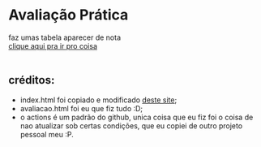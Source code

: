 # Avaliação Prática
faz umas tabela aparecer de nota <br>
[clique aqui pra ir pro coisa](https://pedro-escola.github.io/avaliacao-analise/) <br>
<br>

## créditos:
- index.html foi copiado e modificado [deste site](https://www.conductor.com/academy/redirects/faq/javascript-redirect/);
- avaliacao.html foi eu que fiz tudo :D;
- o actions é um padrão do github, unica coisa que eu fiz foi o coisa de nao atualizar sob certas condições, que eu copiei de outro projeto pessoal meu :P.
